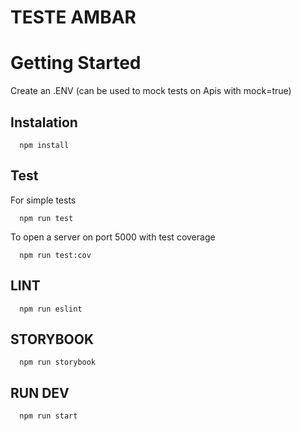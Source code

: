 # TESTE AMBAR

# Getting Started
Create an .ENV (can be used to mock tests on Apis with mock=true)

## Instalation

```
  npm install
```

## Test

For simple tests

```
  npm run test
```

To open a server on port 5000 with test coverage

```
  npm run test:cov
```

## LINT

```
  npm run eslint
```

## STORYBOOK

```
  npm run storybook
```

## RUN DEV

```
  npm run start
```
